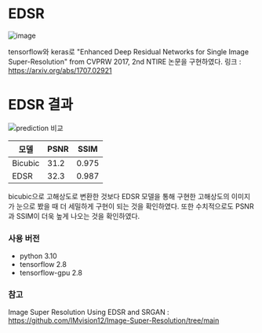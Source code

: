 # EDSR
![image](https://github.com/NamOhSeung/Oh-Seung-Nam/assets/98510923/74a7b150-ed6e-4887-bc75-933ee03a0b7f)

tensorflow와 keras로 "Enhanced Deep Residual Networks for Single Image Super-Resolution" from CVPRW 2017, 2nd NTIRE 논문을 구현하였다. 
링크 : https://arxiv.org/abs/1707.02921

# EDSR 결과
![prediction 비교](https://github.com/NamOhSeung/Oh-Seung-Nam/assets/98510923/83272d37-171b-41b2-8024-60869e297a6a)

|모델|PSNR|SSIM|
|---|---|---|
|Bicubic|31.2|0.975|
|EDSR|32.3|0.987|

bicubic으로 고해상도로 변환한 것보다 EDSR 모델을 통해 구현한 고해상도의 이미지가 눈으로 봤을 때 더 세밀하게 구현이 되는 것을 확인하였다.
또한 수치적으로도 PSNR과 SSIM이 더욱 높게 나오는 것을 확인하였다.

### 사용 버전
- python 3.10
- tensorflow 2.8
- tensorflow-gpu 2.8

### 참고
Image Super Resolution Using EDSR and SRGAN : https://github.com/IMvision12/Image-Super-Resolution/tree/main
